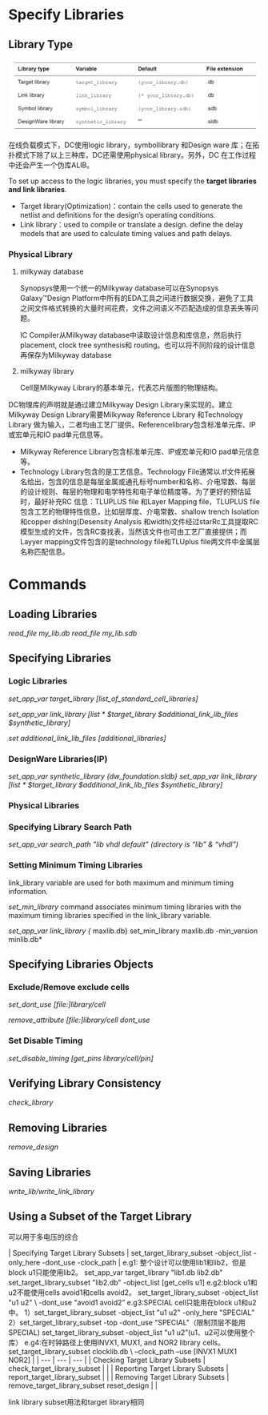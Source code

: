 # Specify Libraries

## Library Type

![Untitled](imgs/Untitled.png)

在线负载模式下，DC使用logic library，symbollibrary 和Design ware 库；在拓扑模式下除了以上三种库，DC还需使用physical library。另外，DC 在工作过程中还会产生一个伪库ALIB。

To set up access to the logic libraries, you must specify the **target libraries and link libraries**.

- Target library(Optimization)：contain the cells used  to generate the netlist and definitions for the design’s operating conditions.
- Link library：used to compile or translate a design. define the delay models that are used to calculate timing values and path delays.

### Physical Library

1. milkyway database
    
    Synopsys使用一个统一的Milkyway database可以在Synopsys Galaxy™Design Platform中所有的EDA工具之间进行数据交换，避免了工具之间文件格式转换的大量时间花费，文件之间语义不匹配造成的信息丢失等问题。
    
    IC Compiler从Milkyway database中读取设计信息和库信息，然后执行placement, clock tree synthesis和 routing。也可以将不同阶段的设计信息再保存为Milkyway database
    
2. milkyway library
    
    Cell是Milkyway Library的基本单元，代表芯片版图的物理结构。
    

DC物理库的声明就是通过建立Milkyway Design Library来实现的。建立Milkyway Design Library需要Milkyway Reference Library 和Technology Library 做为输入，二者均由工艺厂提供。Referencelibrary包含标准单元库、IP或宏单元和IO pad单元信息等。

- Milkyway Reference Library包含标准单元库、IP或宏单元和IO pad单元信息等。
- Technology Library包含的是工艺信息。Technology File通常以.tf文件拓展名给出，包含的信息是每层金属或通孔标号number和名称、介电常数、每层的设计规则、每层的物理和电学特性和电子单位精度等。为了更好的预估延时，最好补充RC 信息：TLUPLUS file 和Layer Mapping file，TLUPLUS file包含工艺的物理特性信息，比如层厚度、介电常数、shallow trench Isolatlon和copper dishlng(Desensity Analysis 和width)文件经过starRc工具提取RC模型生成的文件，包含RC查找表，当然该文件也可由工艺厂直接提供；而Layyer mapping文件包含的是technology file和TLUplus file两文件中金属层名称匹配信息。

# Commands

## Loading Libraries

*read_file my_lib.db
read_file my_lib.sdb*

## Specifying Libraries

### Logic Libraries

*set_app_var target_library [list_of_standard_cell_libraries]*

*set_app_var link_library [list * $target_library \$additional_link_lib_files $synthetic_library]*

*set additional_link_lib_files [additional_libraries]*

### DesignWare Libraries(IP)

*set_app_var synthetic_library {dw_foundation.sldb}*
*set_app_var link_library [list * $target_library \$additional_link_lib_files $synthetic_library]*

### Physical Libraries

### Specifying Library Search Path

*set_app_var search_path "lib vhdl default” (directory is “lib” & “vhdl”)*

### Setting Minimum Timing Libraries

link_library variable are used for both maximum and minimum timing information.

*set_min_library* command associates minimum timing libraries with the maximum timing libraries specified in the link_library variable.

*set_app_var link_library {* maxlib.db}
set_min_library maxlib.db -min_version minlib.db*

## Specifying Libraries Objects

### Exclude/Remove exclude cells

*set_dont_use [file:]library/cell*

*remove_attribute [file:]library/cell dont_use*

### Set Disable Timing

*set_disable_timing [get_pins library/cell/pin]*

## Verifying Library Consistency

*check_library*

## Removing Libraries

*remove_design*

## Saving Libraries

*write_lib/write_link_library*

## Using a Subset of the Target Library

可以用于多电压的综合

| Specifying Target Library Subsets | set_target_library_subset
-object_list 
-only_here
-dont_use
-clock_path | e.g1: 整个设计可以使用lib1和lib2，但是block u1只能使用lib2。
set_app_var target_library "lib1.db lib2.db"
set_target_library_subset "lib2.db" -object_list \[get_cells u1]
e.g2:block u1和u2不能使用cells avoid1和cells avoid2。
set_target_library_subset -object_list "u1 u2" \ -dont_use "avoid1 avoid2”
e.g3:SPECIAL cell只能用在block u1和u2中。
1）set_target_library_subset -object_list "u1 u2" \-only_here "SPECIAL”
2）set_target_library_subset -top -dont_use "SPECIAL"（限制顶层不能用SPECIAL)
set_target_library_subset -object_list "u1 u2”(u1、u2可以使用整个库）
e.g4:在时钟路径上使用INVX1, MUX1, and NOR2 library cells。
set_target_library_subset clocklib.db \ –clock_path –use [INVX1 MUX1 NOR2] |
| --- | --- | --- |
| Checking Target Library Subsets | check_target_library_subset |  |
| Reporting Target Library Subsets | report_target_library_subset |  |
| Removing Target Library Subsets | remove_target_library_subset
reset_design |  |

link library subset用法和target library相同